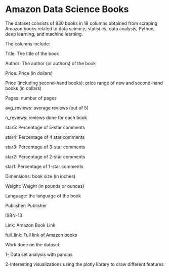 # Amazon Data Science Books

The dataset consists of 830 books in 18 columns obtained from scraping Amazon books related to data science, statistics, data analysis, Python, deep learning, and machine learning.

The columns include:

Title: The title of the book

Author: The author (or authors) of the book

Price: Price (in dollars)

Price (including second-hand books): price range of new and second-hand books (in dollars)

Pages: number of pages

avg_reviews: average reviews (out of 5)

n_reviews: reviews done for each book

star5: Percentage of 5-star comments

star4: Percentage of 4 star comments

star3: Percentage of 3-star comments

star2: Percentage of 2-star comments

star1: Percentage of 1-star comments

Dimensions: book size (in inches)

Weight: Weight (in pounds or ounces)

Language: the language of the book

Publisher: Publisher

ISBN-13

Link: Amazon Book Link

full_link: Full link of Amazon books

Work done on the dataset:

1- Data set analysis with pandas

2-Interesting visualizations using the plotly library to draw different features


